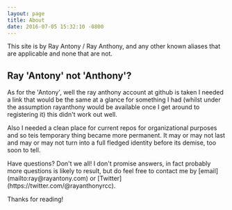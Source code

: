 ```yaml
---
layout: page
title: About
date: 2016-07-05 15:32:10 -0800
---
```


<p class="message">
  This site is by Ray Antony / Ray Anthony, and any other known aliases that are applicable and none that are not.
</p>

<h2> Ray 'Antony' not 'Anthony'?</h2>
<p>As for the 'Antony', well the ray anthony account at github is taken I needed a link that would be the same at a glance for something I had (whilst under the assumption rayanthony would be available once I get around to registering it) this didn't work out well. </p>

<p>Also I needed a clean place for current repos for organizational purposes and so teis temporary thing became more permanent. It may or may not last and may or may not turn into a full fledged identity before its demise, too soon to tell.</p>

<P>Have questions? Don't we all! I don't promise answers, in fact probably more questions is likely to result, but do feel free to contact me by [email](mailto:ray@rayantony.com) or [Twitter](https://twitter.com/@rayanthonyrcc).</p>

<p>Thanks for reading!</p>


